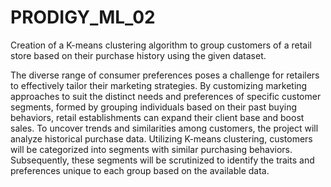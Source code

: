 # PRODIGY_ML_02
Creation of a K-means clustering algorithm to group customers of a retail store based on their purchase history using the given dataset.

The diverse range of consumer preferences poses a challenge for retailers to effectively tailor their marketing strategies. By customizing marketing approaches to suit the distinct needs and preferences of specific customer segments, formed by grouping individuals based on their past buying behaviors, retail establishments can expand their client base and boost sales. To uncover trends and similarities among customers, the project will analyze historical purchase data. Utilizing K-means clustering, customers will be categorized into segments with similar purchasing behaviors. Subsequently, these segments will be scrutinized to identify the traits and preferences unique to each group based on the available data.
